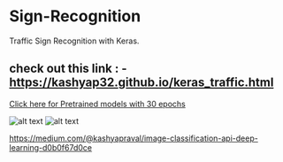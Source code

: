 # Sign-Recognition
Traffic Sign Recognition with Keras.

## check out this link : - https://kashyap32.github.io/keras_traffic.html
[Click here for Pretrained models with 30 epochs](https://github.com/kashyap32/Sign-Recognition/tree/master/Models)


![alt text](https://github.com/kashyap32/Sign-Recognition/blob/master/img/1.png)
![alt text](https://github.com/kashyap32/Sign-Recognition/blob/master/img/2.png)

https://medium.com/@kashyapraval/image-classification-api-deep-learning-d0b0f67d0ce
